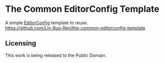 # The Common EditorConfig Template

A simple [EditorConfig](http://editorconfig.org/) template to reuse.  
<https://github.com/Lin-Buo-Ren/the-common-editorconfig-template>

## Licensing

This work is being released to the Public Domain.